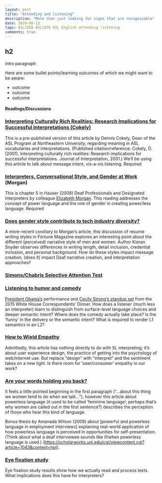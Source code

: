 ```yaml
---
layout: post
title: "Attending and listening"
description: "More than just looking for signs that are recognizable"
date: 2019-08-13
tags: ASL3350 ASL3370 ASL English attending listening
comments: true 
---
```


## h2

<p class="lead">intro paragraph</p>

Here are some bullet points/learning outcomes of which we might want to be aware:
* outcome
* outcome
* outcome

#### Readings/Discussions

### [Interpreting Culturally Rich Realities: Research Implications for Successful Interpretations (Cokely)](http://)
This is a pre-published version of this article by Dennis Cokely, Dean of the ASL Program at Northeastern University, regarding meaning in ASL vocabularies and interpretations. (Published citation/reference: Cokely, D. (2001). Interpreting culturally rich realities: Research implications for successful interpretations. Journal of Interpretation, 2001.) We’ll be using this article to talk about message intent, vis-a-vis listening. <span class="c-badge c-badge-pill c-badge-danger">Required</span>

### [Interpreters, Conversational Style, and Gender at Work](http://) (Morgan)
This is chapter 5 in Hauser (2008) Deaf Professionals and Designated Interpreters by colleague [Elizabeth Morgan](http://www.linkedin.com/pub/elizabeth-morgan/48/b23/821). This reading addresses the concept of power language and the role of gender in creating power/less language. <span class="c-badge c-badge-pill c-badge-danger">Required</span>

### [Does gender style contribute to tech industry diversity?](http://)
A more-recent corollary to Morgan’s article, this discussion of resume writing styles in Fortune Magazine explores an interesting point about the different (perceived) narrative style of men and women. Author Kieran Snyder observes differences in writing length, detail inclusion, credential inclusion, and personal background. How do these styles impact message creation, (does it) impact Deaf narrative creation, and interpretation approaches?

### [Simons/Chabris Selective Attention Test](http://)

### [Listening to humor and comedy](http://)
[President Obama’s](https://www.youtube.com/watch?v=NM6d06ALBVA) performance and [Cecily Strong’s standup set](https://www.youtube.com/watch?v=uH5XAeKdrjM) from the 2015 White House Correspondents’ Dinner. How does a listener (much less an interpreter) learn to distinguish from surface-level language choices and deeper semantic intent? Where does the comedy actually take place? Is the ‘funny’ in the delivery or the semantic intent? What is required to render L1 semantics in an L2?

### [How to Wield Empathy](http://www.rosenfeldmedia.com/books/mental-models/how_to_wield_empathy)
Admittedly, this article has nothing directly to do with SL interpreting; it’s about user experience design, the practice of getting into the psychology of web/internet use. But replace “design” with “interpret” and the sentiment takes on a new light. Is there room for ‘user/consumer’ empathy in our work?

### [Are your words holding you back?](https://www.redbookmag.com/life/how-to/a2219/words-holding-you-back/)
It feels a little pointed beginning in the first paragraph (“...about this thing we women tend to do when we talk...”), however this article about powerless language (it used to be called ‘feminine language’; perhaps that’s why women are called out in the first sentence?) describes the perception of those who hear this kind of language.

Bonus thesis by Amanada Wilson (2009) about [powerful and powerless language in employment interviews] explaining real-world application of how powerless language is perceived in opportunities for self-presentation. (Think about what a deaf interviewee sounds like if/when powerless language is used.) (https://scholarworks.uni.edu/cgi/viewcontent.cgi?article=1043&context=hpt).

### [Eye fixation study](https://twitter.com/agabojko/status/425701461142405120)
Eye fixation study results show how we actually read and process texts. What implications does this have for interpreters?